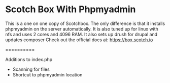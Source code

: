 Scotch Box With Phpmyadmin
==========

This is a  one on one copy of Scotchbox. The only difference is that it installs phpmyadmin on the server automatically.
It is also tuned up for linux with nfs and uses 2 cores and 4096 RAM.
It also sets up drush for drupal and updates composer
Check out the official docs at: https://box.scotch.io

==========

Additions to index.php
 + Scanning for files 
 + Shortcut to phpmyadmin location 

